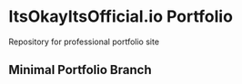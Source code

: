 # ItsOkayItsOfficial.io Portfolio
Repository for professional portfolio site

## Minimal Portfolio Branch
